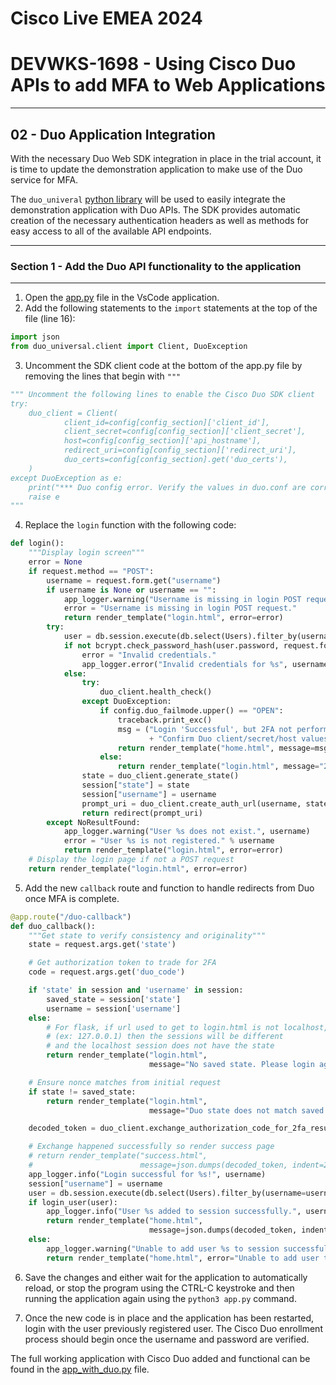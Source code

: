 # Cisco Live EMEA 2024

# DEVWKS-1698 - Using Cisco Duo APIs to add MFA to Web Applications

---

## 02 - Duo Application Integration

With the necessary Duo Web SDK integration in place in the trial account, it is time to update
the demonstration application to make use of the Duo service for MFA.

The `duo_univeral` [python library](https://github.com/duosecurity/duo_universal_python) will be used to easily
integrate
the demonstration application with Duo APIs. The SDK provides automatic creation of the necessary authentication headers
as well as methods for easy access to all of the available API endpoints.

---

### Section 1 - Add the Duo API functionality to the application

---

1. Open the [app.py](../app_orig.py) file in the VsCode application.
2. Add the following statements to the `import` statements at the top of the file (line 16):

```python
import json
from duo_universal.client import Client, DuoException
```

3. Uncomment the SDK client code at the bottom of the app.py file by removing the lines that begin with `"""`

```python
""" Uncomment the following lines to enable the Cisco Duo SDK client
try:
    duo_client = Client(
            client_id=config[config_section]['client_id'],
            client_secret=config[config_section]['client_secret'],
            host=config[config_section]['api_hostname'],
            redirect_uri=config[config_section]['redirect_uri'],
            duo_certs=config[config_section].get('duo_certs'),
    )
except DuoException as e:
    print("*** Duo config error. Verify the values in duo.conf are correct ***")
    raise e
"""
```

4. Replace the `login` function with the following code:

```python
def login():
    """Display login screen"""
    error = None
    if request.method == "POST":
        username = request.form.get("username")
        if username is None or username == "":
            app_logger.warning("Username is missing in login POST request.")
            error = "Username is missing in login POST request."
            return render_template("login.html", error=error)
        try:
            user = db.session.execute(db.select(Users).filter_by(username=username)).scalar_one()
            if not bcrypt.check_password_hash(user.password, request.form.get("password")):
                error = "Invalid credentials."
                app_logger.error("Invalid credentials for %s", username)
            else:
                try:
                    duo_client.health_check()
                except DuoException:
                    if config.duo_failmode.upper() == "OPEN":
                        traceback.print_exc()
                        msg = ("Login 'Successful', but 2FA not performed."
                               + "Confirm Duo client/secret/host values are correct")
                        return render_template("home.html", message=msg)
                    else:
                        return render_template("login.html", message="2FA Unavailable.")
                state = duo_client.generate_state()
                session["state"] = state
                session["username"] = username
                prompt_uri = duo_client.create_auth_url(username, state)
                return redirect(prompt_uri)
        except NoResultFound:
            app_logger.warning("User %s does not exist.", username)
            error = "User %s is not registered." % username
            return render_template("login.html", error=error)
    # Display the login page if not a POST request
    return render_template("login.html", error=error)
```

5. Add the new `callback` route and function to handle redirects from Duo once MFA is complete.

```python
@app.route("/duo-callback")
def duo_callback():
    """Get state to verify consistency and originality"""
    state = request.args.get('state')

    # Get authorization token to trade for 2FA
    code = request.args.get('duo_code')

    if 'state' in session and 'username' in session:
        saved_state = session['state']
        username = session['username']
    else:
        # For flask, if url used to get to login.html is not localhost,
        # (ex: 127.0.0.1) then the sessions will be different
        # and the localhost session does not have the state
        return render_template("login.html",
                               message="No saved state. Please login again")

    # Ensure nonce matches from initial request
    if state != saved_state:
        return render_template("login.html",
                               message="Duo state does not match saved state")

    decoded_token = duo_client.exchange_authorization_code_for_2fa_result(code, username)

    # Exchange happened successfully so render success page
    # return render_template("success.html",
    #                        message=json.dumps(decoded_token, indent=2, sort_keys=True))
    app_logger.info("Login successful for %s!", username)
    session["username"] = username
    user = db.session.execute(db.select(Users).filter_by(username=username)).scalar_one()
    if login_user(user):
        app_logger.info("User %s added to session successfully.", username)
        return render_template("home.html",
                               message=json.dumps(decoded_token, indent=2, sort_keys=True))
    else:
        app_logger.warning("Unable to add user %s to session successfully.", username)
        return render_template("home.html", error="Unable to add user to session information.")
```

6. Save the changes and either wait for the application to automatically reload, or stop the
   program using the CTRL-C keystroke and then running the application again using the `python3 app.py` command.

7. Once the new code is in place and the application has been restarted, login with the user previously registered user.
   The Cisco Duo enrollment process should begin once the username and password are verified.

The full working application with Cisco Duo added and functional can be found in
the [app_with_duo.py](../app_with_duo.py) file.